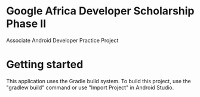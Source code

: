 # Google Africa Developer Scholarship Phase II

Associate Android Developer Practice Project

# Getting started
This application uses the Gradle build system. To build this project, use the "gradlew build" command or use "Import Project" in Android Studio.

